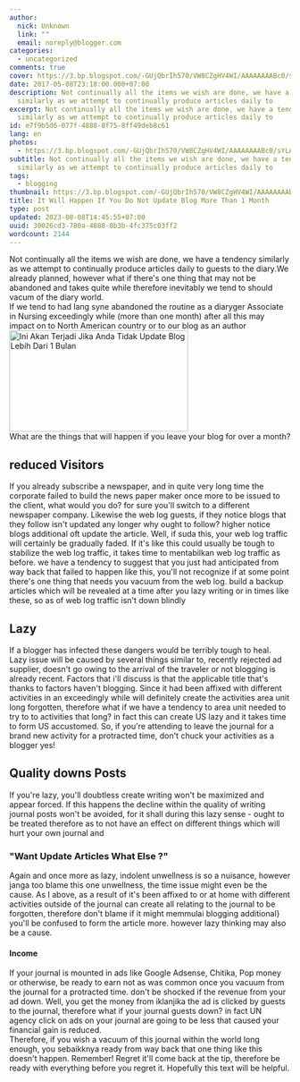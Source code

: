 ```yaml
---
author:
  nick: Unknown
  link: ""
  email: noreply@blogger.com
categories:
  - uncategorized
comments: true
cover: https://3.bp.blogspot.com/-GUjQbrIh570/VW8CZgHV4WI/AAAAAAAABc0/sYLAihhUM8g/s320/Screenshot_2.jpg
date: 2017-05-08T23:18:00.000+07:00
description: Not continually all the items we wish are done, we have a tendency
  similarly as we attempt to continually produce articles daily to
excerpt: Not continually all the items we wish are done, we have a tendency
  similarly as we attempt to continually produce articles daily to
id: e7f9b5d6-077f-4888-8f75-8ff49deb8c61
lang: en
photos:
  - https://3.bp.blogspot.com/-GUjQbrIh570/VW8CZgHV4WI/AAAAAAAABc0/sYLAihhUM8g/s320/Screenshot_2.jpg
subtitle: Not continually all the items we wish are done, we have a tendency
  similarly as we attempt to continually produce articles daily to
tags:
  - blogging
thumbnail: https://3.bp.blogspot.com/-GUjQbrIh570/VW8CZgHV4WI/AAAAAAAABc0/sYLAihhUM8g/s320/Screenshot_2.jpg
title: It Will Happen If You Do Not Update Blog More Than 1 Month
type: post
updated: 2023-08-08T14:45:55+07:00
uuid: 30026cd3-780a-4888-8b3b-4fc375c03ff2
wordcount: 2144
---
```


<div dir="ltr" style="text-align: left;" trbidi="on">Not continually all the items we wish are done, we have a tendency     similarly as we attempt to continually produce articles daily to guests to     the diary.We already planned, however what if there's one thing that may     not be abandoned and takes quite while therefore inevitably we tend to     should vacum of the diary world. <br>If we tend to had lang syne abandoned the routine as a diaryger Associate     in Nursing exceedingly while (more than one month) after all this may     impact on to North American country or to our blog as an author <br><a href="http://3.bp.blogspot.com/-GUjQbrIh570/VW8CZgHV4WI/AAAAAAAABc0/sYLAihhUM8g/s1600/Screenshot_2.jpg" rel="noopener noreferer nofollow">        <img alt="Ini Akan Terjadi Jika Anda Tidak Update Blog Lebih Dari 1 Bulan" border="0" height="181" src="https://3.bp.blogspot.com/-GUjQbrIh570/VW8CZgHV4WI/AAAAAAAABc0/sYLAihhUM8g/s320/Screenshot_2.jpg" title="It Will Happen If You Do Not Update Blog More Than 1 Month" width="320">    </a><br>What are the things that will happen if you leave your blog for over a     month? <br><h2>    <strong>reduced Visitors</strong></h2>If you already subscribe a newspaper, and in quite very long time the     corporate failed to build the news paper maker once more to be issued to     the client, what would you do? for sure you'll switch to a different     newspaper company. Likewise the web log guests, if they notice blogs that     they follow isn't updated any longer why ought to follow? higher notice     blogs additional oft update the article. Well, if suda this, your web log     traffic will certainly be gradually faded. If it's like this could usually     be tough to stabilize the web log traffic, it takes time to mentabilkan web     log traffic as before. we have a tendency to suggest that you just had     anticipated from way back that failed to happen like this, you'll not     recognize if at some point there's one thing that needs you vacuum from the     web log. build a backup articles which will be revealed at a time after you     lazy writing or in times like these, so as of web log traffic isn't down     blindly <br><h2>    <strong>Lazy</strong></h2>If a blogger has infected these dangers would be terribly tough to heal.     Lazy issue will be caused by several things similar to, recently rejected     ad supplier, doesn't go owing to the arrival of the traveler or not     blogging is already recent. Factors that i'll discuss is that the     applicable title that's thanks to factors haven't blogging. Since it had     been affixed with different activities in an exceedingly while will     definitely create the activities area unit long forgotten, therefore what     if we have a tendency to area unit needed to try to to activities that     long? in fact this can create US lazy and it takes time to form US     accustomed. So, if you're attending to leave the journal for a brand new     activity for a protracted time, don't chuck your activities as a blogger     yes! <br><h2>    Quality downs Posts </h2>If you're lazy, you'll doubtless create writing won't be maximized and     appear forced. If this happens the decline within the quality of writing     journal posts won't be avoided, for it shall during this lazy sense - ought     to be treated therefore as to not have an effect on different things which     will hurt your own journal and <br><h3>    "Want Update Articles What Else ?" </h3>Again and once more as lazy, indolent unwellness is so a nuisance, however     janga too blame this one unwellness, the time issue might even be the     cause. As I above, as a result of it's been affixed to or at home with     different activities outside of the journal can create all relating to the     journal to be forgotten, therefore don't blame if it might memmulai     blogging additional} you'll be confused to form the article more. however     lazy thinking may also be a cause. <br><h4>    Income </h4>If your journal is mounted in ads like Google Adsense, Chitika, Pop money     or otherwise, be ready to earn not as was common once you vacuum from the     journal for a protracted time. don't be shocked if the revenue from your ad     down. Well, you get the money from iklanjika the ad is clicked by guests to     the journal, therefore what if your journal guests down? in fact UN agency     click on ads on your journal are going to be less that caused your     financial gain is reduced. <br>Therefore, if you wish a vacuum of this journal within the world long     enough, you sebaikknya ready from way back that one thing like this doesn't     happen. Remember! Regret it'll come back at the tip, therefore be ready     with everything before you regret it. Hopefully this text will be helpful. </div>